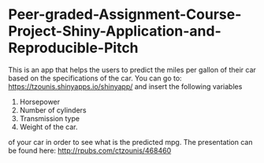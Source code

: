 # Peer-graded-Assignment-Course-Project-Shiny-Application-and-Reproducible-Pitch
This is an app that helps the users to predict the miles per gallon of their car based on the specifications of the car.
You can go to: https://tzounis.shinyapps.io/shinyapp/ and insert the following variables
1. Horsepower
2. Number of cylinders
3. Transmission type 
4. Weight of the car.

of your car in order to see what is the predicted mpg. 
The presentation can be found here: http://rpubs.com/ctzounis/468460
